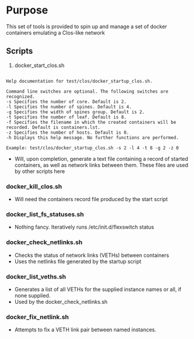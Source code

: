 # Purpose

This set of tools is provided to spin up and manage a set of docker containers
emulating a Clos-like network

## Scripts

1. docker_start_clos.sh
```NOTE:  This version does not, yet, do anything with most of these. Sorry about that.

Help documentation for test/clos/docker_startup_clos.sh.

Command line switches are optional. The following switches are recognized.
-s Specifies the number of core. Default is 2.
-l Specifies the number of spines. Default is 4.
-g Specifies the width of spines group. Default is 2.
-t Specifies the number of leaf. Default is 8.
-f Specifies the filename in which the created containers will be recorded. Default is containers.lst.
-z Specifies the number of hosts. Default is 0.
-h Displays this help message. No further functions are performed.

Example: test/clos/docker_startup_clos.sh -s 2 -l 4 -t 8 -g 2 -z 0 
```
* Will, upon completion, generate a text file containing a record of started
  containers, as well as network links between them. These files are used
  by other scripts here
### docker_kill_clos.sh
* Will need the containers record file produced by the start script
### docker_list_fs_statuses.sh
* Nothing fancy. Iteratively runs /etc/init.d/flexswitch status
### docker_check_netlinks.sh
* Checks the status of network links (VETHs) between containers
* Uses the netlinks file generated by the startup script
### docker_list_veths.sh
* Generates a list of all VETHs for the supplied instance names 
   or all, if none supplied.
* Used by the docker_check_netlinks.sh 
### docker_fix_netlink.sh
* Attempts to fix a VETH link pair between named instances. 
